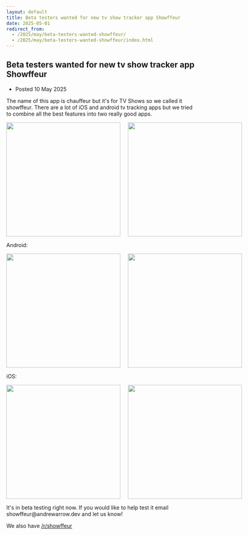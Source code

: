 ```yaml
---
layout: default
title: Beta testers wanted for new tv show tracker app Showffeur
date: 2025-05-01
redirect_from:
  - /2025/may/beta-testers-wanted-showffeur/
  - /2025/may/beta-testers-wanted-showffeur/index.html
---
```

  <main id="main" tabindex="-1">
    <article>
      <h1 class="title">
        <span role="text">
          Beta testers wanted for new tv show tracker app Showffeur
        </span>
      </h1>
      <ul class="dot_list meta">
        <li>
          Posted <time datetime="2025-01-01">
            10 May 2025
          </time>
        </li>
      </ul>
      <p>
      The name of this app is chauffeur but it's for TV Shows so we called it showffeur.
      There are a lot of iOS and android tv tracking apps but we tried to combine all the best features
      into two really good apps.
      </p>
      <div style="display: flex; gap: 20px;">
        <img src="https://i.imgur.com/k9wfhef.png" width="300"/>
        <img src="https://i.imgur.com/Uf8bVQh.png" width="300"/>
      </div>
      <p>
      Android:
      </p>
      <div style="display: flex; gap: 20px;">
        <img src="https://i.imgur.com/50Ntozk.png" width="300"/>
        <img src="https://i.imgur.com/W5q9n1J.png" width="300"/>
      </div>
      <p>
      iOS:
      </p>
      <div style="display: flex; gap: 20px;">
        <img src="https://i.imgur.com/AJfpTIx.png" width="300"/>
        <img src="https://i.imgur.com/LcTIysO.png" width="300"/>
      </div>
      <p>
      It's in beta testing right now. If you would like to help test it email 
      showffeur@andrewarrow.dev and let us know!
      </p>
      <p>
      We also have <a href="https://www.reddit.com/r/showffeur">/r/showffeur</a>
      </p>
    </article>
  </main>
